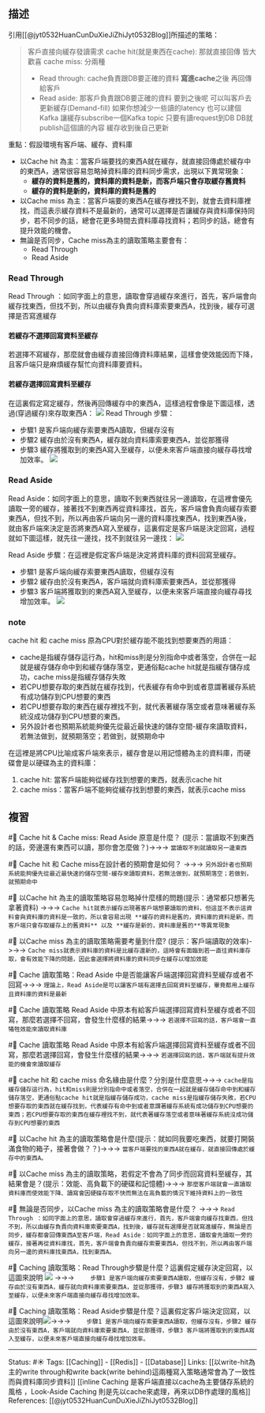 ## 描述


引用[[@jyt0532HuanCunDuXieJiZhiJyt0532Blog]]所描述的策略：
> 客戶直接向緩存發讀需求
> cache hit(就是東西在cache): 那就直接回傳 皆大歡喜
> cache miss: 分兩種
> - Read through: cache負責跟DB要正確的資料 **寫進cache**之後 再回傳給客戶
> - Read aside: 那客戶負責跟DB要正確的資料 要到之後呢 可以叫客戶去更新緩存(Demand-fill)
> 如果你想減少一些讀的latency 也可以建個Kafka 讓緩存subscribe一個Kafka topic 只要有讀request到DB DB就publish這個讀的內容 緩存收到後自己更新

重點：假設環境有客戶端、緩存、資料庫
- 以Cache hit 為主：當客戶端要找的東西A就在緩存，就直接回傳處於緩存中的東西A，通常很容易忽略掉資料庫的資料同步需求，出現以下異常現象：
	-  **緩存的資料是舊的，資料庫的資料是新，而客戶端只會存取緩存舊資料** 
	-  **緩存的資料是新的，資料庫的資料是舊的**
- 以Cache miss 為主：當客戶端要的東西A在緩存裡找不到，就會去資料庫裡找，而這表示緩存資料不是最新的，通常可以選擇是否讓緩存與資料庫保持同步，若不同步的話，總會花更多時間去資料庫尋找資料；若同步的話，總會有提升效能的機會。
- 無論是否同步，Cache miss為主的讀取策略主要會有：
	- Read Through
	- Read Aside

### Read Through
Read Through ：如同字面上的意思，讀取會穿過緩存來進行，首先，客戶端會向緩存找東西，但找不到，所以由緩存負責向資料庫索要東西A，找到後，緩存可選擇是否寫進緩存

#### 若緩存不選擇回寫資料至緩存
若選擇不寫緩存，那麼就會由緩存直接回傳資料庫結果，這樣會使效能因而下降，且客戶端只是麻煩緩存幫忙向資料庫要資料。

#### 若緩存選擇回寫資料至緩存
在這裏假定寫定緩存，然後再回傳緩存中的東西A，這樣過程會像是下圖這樣，透過(穿過緩存)來存取東西A：
	![](https://res.cloudinary.com/dqfxgtyoi/image/upload/v1653765958/blog/database/caching/Read-Through-Diagram_w98usw.png)
Read Through 步驟：
- 步驟1 是客戶端向緩存索要東西A讀取，但緩存沒有
- 步驟2 緩存由於沒有東西A，緩存就向資料庫索要東西A，並從那獲得
- 步驟3 緩存將獲取到的東西A寫入至緩存，以便未來客戶端直接向緩存尋找增加效率。
	![](https://res.cloudinary.com/dqfxgtyoi/image/upload/v1653765958/blog/database/caching/Read-Through-Steps_zyjmyk.png)
	
### Read Aside
Read Aside：如同字面上的意思，讀取不到東西就往另一邊讀取，在這裡會優先讀取一旁的緩存，接著找不到東西再從資料庫找，首先，客戶端會負責向緩存索要東西A，但找不到，所以再由客戶端向另一邊的資料庫找東西A，找到東西A後，就由客戶端來決定是否將東西A寫入至緩存，這裏假定是客戶端是決定回寫，過程就如下圖這樣，就先往一邊找，找不到就往另一邊找：
	![](https://res.cloudinary.com/dqfxgtyoi/image/upload/v1653767516/blog/database/caching/Read-Aside-Diagram_koz5ym.png)
	
Read Aside 步驟：在這裡是假定客戶端是決定將資料庫的資料回寫至緩存。
- 步驟1 是客戶端向緩存索要東西A讀取，但緩存沒有
- 步驟2 緩存由於沒有東西A，客戶端就向資料庫索要東西A，並從那獲得
- 步驟3 客戶端將獲取到的東西A寫入至緩存，以便未來客戶端直接向緩存尋找增加效率。
	![](https://res.cloudinary.com/dqfxgtyoi/image/upload/v1653767516/blog/database/caching/Read-Aside-Steps_fmb5p7.png)
	
### note
cache hit 和 cache miss 原為CPU對於緩存能不能找到想要東西的用語：
- cache是指緩存儲存這行為，hit和miss則是分別指命中或者落空，合併在一起就是緩存儲存命中到和緩存儲存落空，更通俗點cache hit就是指緩存儲存成功，cache miss是指緩存儲存失敗
- 若CPU想要存取的東西就在緩存找到，代表緩存有命中到或者意謂著緩存系統有成功儲存到CPU想要的東西
- 若CPU想要存取的東西在緩存裡找不到，就代表著緩存落空或者意味著緩存系統沒成功儲存到CPU想要的東西。
- 另外設計者也預期系統能夠優先從最近最快速的儲存空間-緩存來讀取資料，若無法做到，就預期落空；若做到，就預期命中

在這裡是將CPU比喻成客戶端來表示，緩存會是以用記憶體為主的資料庫，而硬碟會是以硬碟為主的資料庫：
1. cache hit: 當客戶端能夠從緩存找到想要的東西，就表示cache hit
2. cache miss：當客戶端不能夠從緩存找到想要的東西，就表示cache miss

## 複習

#🧠 Cache hit & Cache miss: Read Aside 原意是什麼？ (提示：當讀取不到東西的話，旁邊還有東西可以讀，那你會怎麼做？)->->-> `當讀取不到就讀取另一邊東西`

#🧠 Cache hit 和 Cache miss在設計者的預期會是如何？ ->->-> `另外設計者也預期系統能夠優先從最近最快速的儲存空間-緩存來讀取資料，若無法做到，就預期落空；若做到，就預期命中`
<!--SR:!2022-06-11,6,245-->

#🧠 以Cache hit 為主的讀取策略容易忽略掉什麼樣的問題(提示：通常都只想著先拿著資料) ->->-> `Cache hit就表示緩存出現著客戶端想要讀取的資料，但這並不表示這資料會與資料庫的資料是一致的，所以會容易出現 **緩存的資料是舊的，資料庫的資料是新，而客戶端只會存取緩存上的舊資料** 以及 **緩存是新的，資料庫是舊的**等異常現象`
<!--SR:!2022-06-13,9,230-->

#🧠  以Cache miss 為主的讀取策略需要考量到什麼? (提示：客戶端讀取的效率)->->-> `Cache miss就表示資料庫的資料是比緩存還新的，這時會有面臨到若一直往資料庫存取，會有效能下降的問題，因此會選擇將資料庫的資料同步在緩存以增加效能`
<!--SR:!2022-06-13,9,230-->

#🧠 Cache 讀取策略：Read Aside 中是否能讓客戶端選擇回寫資料至緩存或者不回寫->->-> `理論上，Read Aside是可以讓客戶端有選擇去回寫資料至緩存，畢竟都用上緩存且資料庫的資料是最新`
<!--SR:!2022-06-21,12,245-->

#🧠 Cache 讀取策略 Read Aside 中原本有給客戶端選擇回寫資料至緩存或者不回寫，那麼若選擇不回寫，會發生什麼樣的結果->->-> `若選擇不回寫的話，客戶端會一直犧牲效能來讀取資料庫`
<!--SR:!2022-06-20,11,245-->

#🧠 Cache 讀取策略 Read Aside 中原本有給客戶端選擇回寫資料至緩存或者不回寫，那麼若選擇回寫，會發生什麼樣的結果->->-> `若選擇回寫的話，客戶端就有提升效能的機會來讀取緩存`
<!--SR:!2022-06-23,13,245-->

#🧠 cache hit 和 cache miss 命名緣由是什麼？分別是什麼意思->->-> `cache是指緩存儲存這行為，hit和miss則是分別指命中或者落空，合併在一起就是緩存儲存命中到和緩存儲存落空，更通俗點cache hit就是指緩存儲存成功，cache miss是指緩存儲存失敗，若CPU想要存取的東西就在緩存找到，代表緩存有命中到或者意謂著緩存系統有成功儲存到CPU想要的東西；若CPU想要存取的東西在緩存裡找不到，就代表著緩存落空或者意味著緩存系統沒成功儲存到CPU想要的東西`
<!--SR:!2022-06-14,6,245-->

#🧠 以Cache hit 為主的讀取策略會是什麼(提示：就如同我要吃東西，就要打開裝滿食物的箱子，接著會做？？)->->-> `當客戶端要找的東西A就在緩存，就直接回傳處於緩存中的東西A。`
<!--SR:!2022-06-29,20,250-->

#🧠 以Cache miss 為主的讀取策略，若假定不會為了同步而回寫資料至緩存，其結果會是？(提示：效能、高負載下的硬碟和記憶體)->->-> `那麼客戶端就會一直讀取資料庫而使效能下降、讀寫會因硬碟存取不快而無法在高負載的情況下維持資料上的一致性`
<!--SR:!2022-06-14,4,190-->

#🧠 無論是否同步，以Cache miss 為主的讀取策略會是什麼？ ->->-> `Read Through ：如同字面上的意思，讀取會穿過緩存來進行，首先，客戶端會向緩存找東西，但找不到，所以由緩存負責向資料庫索要東西A，找到後，緩存就有選擇是否就寫進緩存，無論是否同步，緩存都會回傳東西A至客戶端，Read Aside：如同字面上的意思，讀取會先讀取一旁的緩存，接著再從資料庫找，首先，客戶端會負責向緩存索要東西A，但找不到，所以再由客戶端向另一邊的資料庫找東西A，找到東西A。`
<!--SR:!2022-07-02,22,250-->


#🧠 Caching 讀取策略：Read Through步驟是什麼？這裏假定緩存決定回寫，以這圖來說明	![](https://res.cloudinary.com/dqfxgtyoi/image/upload/v1653765958/blog/database/caching/Read-Through-Steps_zyjmyk.png)  ->->-> `	步驟1 是客戶端向緩存索要東西A讀取，但緩存沒有，步驟2 緩存由於沒有東西A，緩存就向資料庫索要東西A，並從那獲得，步驟3 緩存將獲取到的東西A寫入至緩存，以便未來客戶端直接向緩存尋找增加效率。`
<!--SR:!2022-07-06,26,250-->

#🧠 Caching 讀取策略：Read Aside步驟是什麼？這裏假定客戶端決定回寫，以這圖來說明![](https://res.cloudinary.com/dqfxgtyoi/image/upload/v1653767516/blog/database/caching/Read-Aside-Diagram_koz5ym.png)->->-> `	步驟1 是客戶端向緩存索要東西A讀取，但緩存沒有，步驟2 緩存由於沒有東西A，客戶端就向資料庫索要東西A，並從那獲得，步驟3 客戶端將獲取到的東西A寫入至緩存，以便未來客戶端直接向緩存尋找增加效率。`
<!--SR:!2022-06-11,10,250-->

---
Status: #☀️ 
Tags:
[[Caching]] - [[Redis]] - [[Database]]
Links:
[[以write-hit為主的write through和write back(write behind)這兩種寫入策略通常會為了一致性而與資料庫同步資料]]
[[inline Caching 是客戶端直接以cache為主要儲存系統的風格 ，Look-Aside Caching 則是先以cache來處理，再來以DB作處理的風格]]
References:
[[@jyt0532HuanCunDuXieJiZhiJyt0532Blog]]